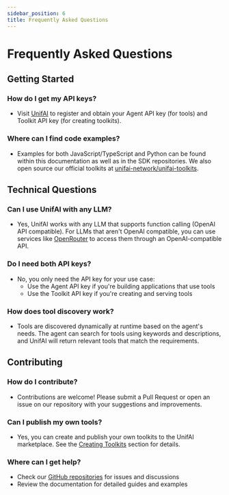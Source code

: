 ```yaml
---
sidebar_position: 6
title: Frequently Asked Questions
---
```


# Frequently Asked Questions

## Getting Started

### How do I get my API keys?
- Visit [UnifAI](https://app.unifai.network/) to register and obtain your Agent API key (for tools) and Toolkit API key (for creating toolkits).

### Where can I find code examples?
- Examples for both JavaScript/TypeScript and Python can be found within this documentation as well as in the SDK repositories. We also open source our official toolkits at [unifai-network/unifai-toolkits](https://github.com/unifai-network/unifai-toolkits).

## Technical Questions

### Can I use UnifAI with any LLM?
- Yes, UnifAI works with any LLM that supports function calling (OpenAI API compatible). For LLMs that aren't OpenAI compatible, you can use services like [OpenRouter](https://openrouter.ai/docs) to access them through an OpenAI-compatible API.

### Do I need both API keys?
- No, you only need the API key for your use case:
  - Use the Agent API key if you're building applications that use tools
  - Use the Toolkit API key if you're creating and serving tools

### How does tool discovery work?
- Tools are discovered dynamically at runtime based on the agent's needs. The agent can search for tools using keywords and descriptions, and UnifAI will return relevant tools that match the requirements.

## Contributing

### How do I contribute?
- Contributions are welcome! Please submit a Pull Request or open an issue on our repository with your suggestions and improvements.

### Can I publish my own tools?
- Yes, you can create and publish your own toolkits to the UnifAI marketplace. See the [Creating Toolkits](/creating-toolkits) section for details.

### Where can I get help?
- Check our [GitHub repositories](https://github.com/unifai-network/) for issues and discussions
- Review the documentation for detailed guides and examples
